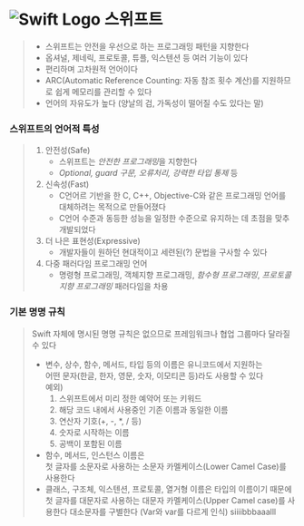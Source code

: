 # ![Swift Logo](https://img.shields.io/badge/-Swift-white?style=flat&labelColor=F05138&logo=Swift&logoColor=white) 스위프트
> * 스위프트는 안전을 우선으로 하는 프로그래밍 패턴을 지향한다
> * 옵셔널, 제네릭, 프로토콜, 튜플, 익스텐션 등 여러 기능이 있다
> * 편리하며 고차원적 언어이다
> * ARC(Automatic Reference Counting: 자동 참조 횟수 계산)를 지원하므로 쉽게 메모리를 관리할 수 있다
> * 언어의 자유도가 높다 (양날의 검, 가독성이 떨어질 수도 있다는 말)

### 스위프트의 언어적 특성
> 1. 안전성(Safe)
>    * 스위프트는 *안전한 프로그래밍*을 지향한다
>    * *Optional, guard 구문, 오류처리, 강력한 타입 통제*  등  
> 2. 신속성(Fast)  
>    * C언어르 기반을 한 C, C++, Objective-C와 같은 프로그래밍 언어를 대체하려는 목적으로 만들어졌다
>    * C언어 수준과 동등한 성능을 일정한 수준으로 유지하는 데 초점을 맞추 개발되었다
> 3. 더 나은 표현성(Expressive)  
>    * 개발자들이 원하던 현대적이고 세련된(?) 문법을 구사할 수 있다
> 4. 다중 패러다임 프로그래밍 언어
>    * 명령형 프로그래밍, 객체지향 프로그래밍, *함수형 프로그래밍*, *프로토콜 지향 프로그래밍* 패러다임을 차용
  
### 기본 명명 규칙
> Swift 자체에 명시된 명명 규칙은 없으므로 프레임워크나 협업 그룹마다 달라질 수 있다  
>  * 변수, 상수, 함수, 메서드, 타입 등의 이름은 유니코드에서 지원하는  
>  어떤 문자(한글, 한자, 영문, 숫자, 이모티콘 등)라도 사용할 수 있다  
>  예외) 
>    1. 스위프트에서 미리 정한 예약어 또는 키워드
>    2. 해당 코드 내에서 사용중인 기존 이름과 동일한 이름
>    3. 연산자 기호(+, -, *, / 등)
>    4. 숫자로 시작하는 이름
>    5. 공백이 포함된 이름
>  * 함수, 메서드, 인스턴스 이름은  
>  첫 글자를 소문자로 사용하는 소문자 카멜케이스(Lower Camel Case)를 사용한다
>  * 클래스, 구조체, 익스텐션, 프로토콜, 열거형 이름은 타입의 이름이기 때문에  
>  첫 글자를 대문자로 사용하는 대문자 카멜케이스(Upper Camel case)를 사용한다
>  대소문자를 구별한다 (Var와 var를 다르게 인식)
>  siiiibbbaaalll
